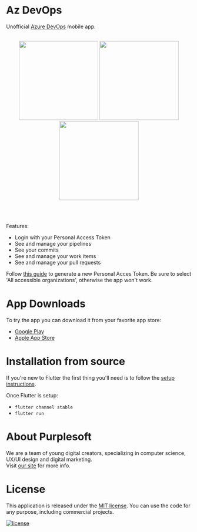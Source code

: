 # Az DevOps

Unofficial [Azure DevOps](https://azure.microsoft.com/en-us/products/devops) mobile app.
</br>
</br>
<p align="center">
    <img width="215" src="https://play-lh.googleusercontent.com/n3wNhuHuo8YLsLwqCLf4Cqg85vZZ66VJs8bUB1QpTCTv_EUc7HF-8de8-Hm7V75e_0I=w5120-h2880">
    <img width="215" src="https://play-lh.googleusercontent.com/vbFFjIim-6t_Q1REZr2RKBxLON2N_cALZ56WR0laWD_Ru3Yr7o8eSmOKn4pQZuhWZA=w5120-h2880">
    <img width="215" src="https://play-lh.googleusercontent.com/5Hbfe8OP7YCYaIu5I6RLZ3iAlIQ-YRSGWVF46wwhOqzFE3wfdhIH5JXdNOC0uqQ4b6I=w5120-h2880">
</p>
</br>
</br>


Features:
- Login with your Personal Access Token
- See and manage your pipelines
- See your commits
- See and manage your work items
- See and manage your pull requests

Follow [this guide](https://learn.microsoft.com/en-us/azure/devops/organizations/accounts/use-personal-access-tokens-to-authenticate?view=azure-devops&tabs=Windows) to generate a new Personal Acces Token. Be sure to select 'All accessible organizations', otherwise the app won't work.

# App Downloads

To try the app you can download it from your favorite app store:
* [Google Play](https://play.google.com/store/apps/details?id=io.purplesoft.azuredevops)
* [Apple App Store](https://apps.apple.com/us/app/az-devops/id1666994628)

# Installation from source

If you're new to Flutter the first thing you'll need is to follow the [setup instructions](https://flutter.dev/docs/get-started/install).

Once Flutter is setup:
 * `flutter channel stable`
 * `flutter run`

# About Purplesoft
We are a team of young digital creators, specializing in computer science, UX/UI design 
and digital marketing.
</br> 
Visit [our site](https://purplesoft.io/) for more info.

# License

This application is released under the [MIT license](LICENSE). You can use the code for any purpose, including commercial projects.

[![license](https://img.shields.io/badge/License-MIT-yellow.svg)](https://opensource.org/licenses/MIT)